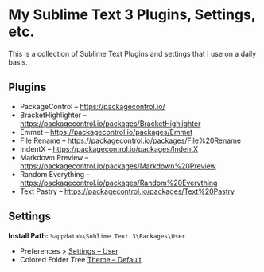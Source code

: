 # My Sublime Text 3 Plugins, Settings, etc.
This is a collection of Sublime Text Plugins and settings that I use on a daily basis.

## Plugins
- PackageControl – https://packagecontrol.io/
- BracketHighlighter – https://packagecontrol.io/packages/BracketHighlighter
- Emmet – https://packagecontrol.io/packages/Emmet
- File Rename – https://packagecontrol.io/packages/File%20Rename
- IndentX – https://packagecontrol.io/packages/IndentX
- Markdown Preview – https://packagecontrol.io/packages/Markdown%20Preview
- Random Everything – https://packagecontrol.io/packages/Random%20Everything
- Text Pastry – https://packagecontrol.io/packages/Text%20Pastry

## Settings
**Install Path:** `%appdata%\Sublime Text 3\Packages\User`

- Preferences > [Settings – User](Preferences.sublime-settings)
- Colored Folder Tree [Theme – Default](Default.sublime-theme)
